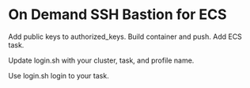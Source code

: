# On Demand SSH Bastion for ECS

Add public keys to authorized_keys. Build container and push. Add ECS task.

Update login.sh with your cluster, task, and profile name.

Use login.sh login to your task.

